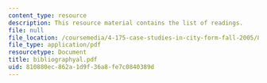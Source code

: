 ```yaml
---
content_type: resource
description: This resource material contains the list of readings.
file: null
file_location: /coursemedia/4-175-case-studies-in-city-form-fall-2005/810880ec862a1d9f36a8fe7c0840389d_bibliographyal.pdf
file_type: application/pdf
resourcetype: Document
title: bibliographyal.pdf
uid: 810880ec-862a-1d9f-36a8-fe7c0840389d
---
```

